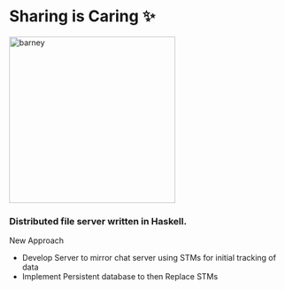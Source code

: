 # Sharing is Caring :sparkles:

<img src="https://sonicmoremusic.files.wordpress.com/2013/10/tumblr_m4r8f1hkaf1rrbnpuo1_500.jpg" alt="barney" height="300"/>

### Distributed file server written in Haskell.

New Approach
* Develop Server to mirror chat server using STMs for initial tracking of data
* Implement Persistent database to then Replace STMs
